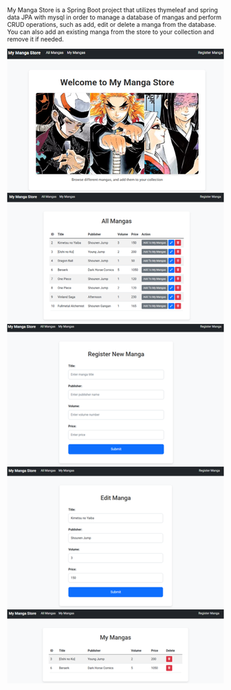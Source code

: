 My Manga Store is a Spring Boot project that utilizes thymeleaf and spring data JPA with mysql in order to manage a database of mangas and perform CRUD operations, such as add, edit or delete a manga from the database.
You can also add an existing manga from the store to your collection and remove it if needed.



![alt text](https://github.com/Franruval/Manga-Store/blob/master/src/main/resources/static/images/home-page.png?raw=true)
![alt text](https://github.com/Franruval/Manga-Store/blob/master/src/main/resources/static/images/all-mangas-page.png?raw=true)
![alt text](https://github.com/Franruval/Manga-Store/blob/master/src/main/resources/static/images/register-page.png?raw=true)
![alt text](https://github.com/Franruval/Manga-Store/blob/master/src/main/resources/static/images/edit-page.png?raw=true)
![alt text](https://github.com/Franruval/Manga-Store/blob/master/src/main/resources/static/images/my-mangas-page.png?raw=true)
